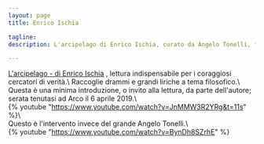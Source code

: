 ```yaml
---
layout: page
title: Enrico Ischia

tagline:  
description: L'arcipelago di Enrico Ischia, curato da Angelo Tonelli, filosofia di vita

---
```


[L'arcipelago - di Enrico Ischia](https://www.ibs.it/arcipelago-apparire-del-fondamento-drammi-libro-enrico-ischia/e/9788889526118?inventoryId=131741524)
, lettura indispensabile per i coraggiosi cercatori di verità.\\
Raccoglie drammi e grandi liriche a tema filosofico.\\
Questa è una minima introduzione, o invito alla lettura, da parte dell'autore; serata tenutasi ad Arco
il 6 aprile 2019.\\
<br />
{% youtube "https://www.youtube.com/watch?v=JnMMW3R2YRg&t=11s" %}\\
<br />
Questo è l'intervento invece del grande Angelo Tonelli.\\
<br />
{% youtube "https://www.youtube.com/watch?v=BynDh8SZrhE" %}